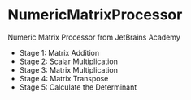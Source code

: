 # NumericMatrixProcessor
Numeric Matrix Processor from JetBrains Academy
- Stage 1: Matrix Addition
- Stage 2: Scalar Multiplication
- Stage 3: Matrix Multiplication
- Stage 4: Matrix Transpose
- Stage 5: Calculate the Determinant
